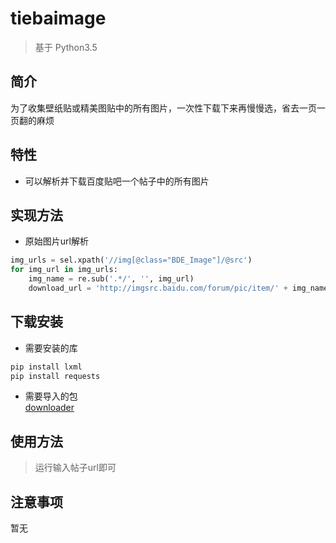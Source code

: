 # tiebaimage
> 基于 Python3.5  

## 简介
为了收集壁纸贴或精美图贴中的所有图片，一次性下载下来再慢慢选，省去一页一页翻的麻烦

## 特性
- 可以解析并下载百度贴吧一个帖子中的所有图片

## 实现方法
- 原始图片url解析
``` python
img_urls = sel.xpath('//img[@class="BDE_Image"]/@src')
for img_url in img_urls:
    img_name = re.sub('.*/', '', img_url)
    download_url = 'http://imgsrc.baidu.com/forum/pic/item/' + img_name
```

## 下载安装  
- 需要安装的库
``` python
pip install lxml
pip install requests
```
- 需要导入的包  
[downloader](https://github.com/TaRDiSpace/Scripts/tree/master/downloader)

## 使用方法
> 运行输入帖子url即可

## 注意事项
暂无